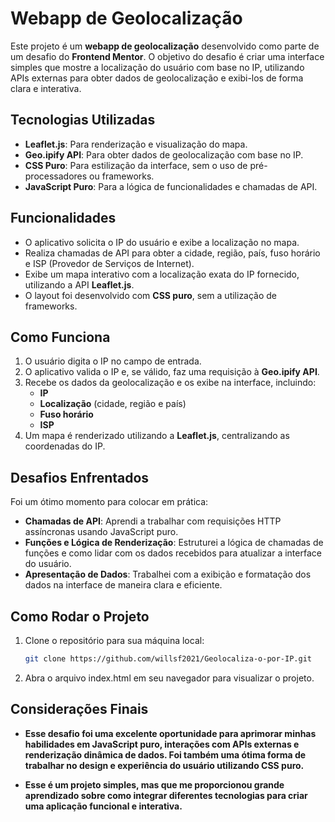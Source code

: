 # Webapp de Geolocalização

Este projeto é um **webapp de geolocalização** desenvolvido como parte de um desafio do **Frontend Mentor**. O objetivo do desafio é criar uma interface simples que mostre a localização do usuário com base no IP, utilizando APIs externas para obter dados de geolocalização e exibi-los de forma clara e interativa.

## Tecnologias Utilizadas

- **Leaflet.js**: Para renderização e visualização do mapa.
- **Geo.ipify API**: Para obter dados de geolocalização com base no IP.
- **CSS Puro**: Para estilização da interface, sem o uso de pré-processadores ou frameworks.
- **JavaScript Puro**: Para a lógica de funcionalidades e chamadas de API.

## Funcionalidades

- O aplicativo solicita o IP do usuário e exibe a localização no mapa.
- Realiza chamadas de API para obter a cidade, região, país, fuso horário e ISP (Provedor de Serviços de Internet).
- Exibe um mapa interativo com a localização exata do IP fornecido, utilizando a API **Leaflet.js**.
- O layout foi desenvolvido com **CSS puro**, sem a utilização de frameworks.

## Como Funciona

1. O usuário digita o IP no campo de entrada.
2. O aplicativo valida o IP e, se válido, faz uma requisição à **Geo.ipify API**.
3. Recebe os dados da geolocalização e os exibe na interface, incluindo:
   - **IP**
   - **Localização** (cidade, região e país)
   - **Fuso horário**
   - **ISP**
4. Um mapa é renderizado utilizando a **Leaflet.js**, centralizando as coordenadas do IP.

## Desafios Enfrentados

Foi um ótimo momento para colocar em prática:
- **Chamadas de API**: Aprendi a trabalhar com requisições HTTP assíncronas usando JavaScript puro.
- **Funções e Lógica de Renderização**: Estruturei a lógica de chamadas de funções e como lidar com os dados recebidos para atualizar a interface do usuário.
- **Apresentação de Dados**: Trabalhei com a exibição e formatação dos dados na interface de maneira clara e eficiente.

## Como Rodar o Projeto

1. Clone o repositório para sua máquina local:
   ```bash
   git clone https://github.com/willsf2021/Geolocaliza-o-por-IP.git
   ```
2. Abra o arquivo index.html em seu navegador para visualizar o projeto.

## Considerações Finais
- **Esse desafio foi uma excelente oportunidade para aprimorar minhas habilidades em JavaScript puro, interações com APIs externas e renderização dinâmica de dados. Foi também uma ótima forma de trabalhar no design e experiência do usuário utilizando CSS puro.**

- **Esse é um projeto simples, mas que me proporcionou grande aprendizado sobre como integrar diferentes tecnologias para criar uma aplicação funcional e interativa.**